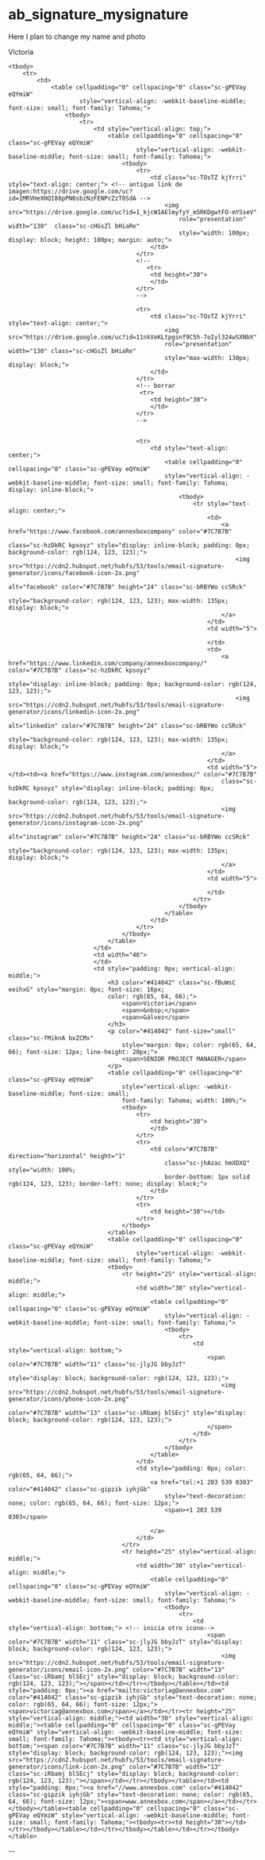 # ab_signature_mysignature
Here I plan to change my name and photo


<p1>Victoria <br></p1> 


<table cellpadding="0" cellspacing="0" class="sc-gPEVay eQYmiW" 
        style="vertical-align: -webkit-baseline-middle; font-size: small; font-family: Tahoma;">
        
    <tbody>
        <tr>
            <td>
                <table cellpadding="0" cellspacing="0" class="sc-gPEVay eQYmiW" 
                        style="vertical-align: -webkit-baseline-middle; font-size: small; font-family: Tahoma;">
                    <tbody>
                        <tr>
                            <td style="vertical-align: top;">
                                <table cellpadding="0" cellspacing="0" class="sc-gPEVay eQYmiW" 
                                        style="vertical-align: -webkit-baseline-middle; font-size: small; font-family: Tahoma;">
                                    <tbody>
                                        <tr>
                                            <td class="sc-TOsTZ kjYrri" style="text-align: center;"> <!-- antiguo link de imagen:https://drive.google.com/uc?id=1MRVHeXHQI88pPN0sbzNzFENPcZzT8SdA -->
                                                <img src="https://drive.google.com/uc?id=1_kjcW1AElmyfyY_m5RKDgwtFO-mYSseV" 
                                                    role="presentation" width="130"  class="sc-cHGsZl bHiaRe" 
                                                    style="width: 100px; display: block; height: 100px; margin: auto;">
                                            </td>
                                        </tr>
                                        <!-- 
                                           <tr>
                                            <td height="30">
                                            </td>
                                        </tr> 
                                        -->
                                        
                                        <tr>
                                            <td class="sc-TOsTZ kjYrri" style="text-align: center;">
                                                <img src="https://drive.google.com/uc?id=11nkVeKLtpgsnf9C5h-7oIyl324wSXNbX" 
                                                role="presentation" width="130" class="sc-cHGsZl bHiaRe" 
                                                style="max-width: 130px; display: block;">
                                            </td>
                                        </tr>
                                        <!-- borrar
                                         <tr>
                                            <td height="30">
                                            </td>
                                        </tr>
                                        -->
                                    
                                  
                                        <tr>
                                            <td style="text-align: center;">
                                                <table cellpadding="0" cellspacing="0" class="sc-gPEVay eQYmiW" 
                                                style="vertical-align: -webkit-baseline-middle; font-size: small; font-family: Tahoma; display: inline-block;">
                                                    <tbody>
                                                        <tr style="text-align: center;">
                                                            <td>
                                                                <a href="https://www.facebook.com/annexboxcompany" color="#7C7B7B" 
                                                                    class="sc-hzDkRC kpsoyz" style="display: inline-block; padding: 0px; background-color: rgb(124, 123, 123);">
                                                                    <img src="https://cdn2.hubspot.net/hubfs/53/tools/email-signature-generator/icons/facebook-icon-2x.png"
                                                                         alt="facebook" color="#7C7B7B" height="24" class="sc-bRBYWo ccSRck"
                                                                        style="background-color: rgb(124, 123, 123); max-width: 135px; display: block;">
                                                                </a>
                                                            </td>
                                                            <td width="5">

                                                            </td>
                                                            <td>
                                                                <a href="https://www.linkedin.com/company/annexboxcompany/" color="#7C7B7B" class="sc-hzDkRC kpsoyz" 
                                                                    style="display: inline-block; padding: 0px; background-color: rgb(124, 123, 123);">
                                                                    <img src="https://cdn2.hubspot.net/hubfs/53/tools/email-signature-generator/icons/linkedin-icon-2x.png" 
                                                                        alt="linkedin" color="#7C7B7B" height="24" class="sc-bRBYWo ccSRck" 
                                                                        style="background-color: rgb(124, 123, 123); max-width: 135px; display: block;">
                                                                </a>
                                                            </td>
                                                            <td width="5"></td><td><a href="https://www.instagram.com/annexbox/" color="#7C7B7B" 
                                                                class="sc-hzDkRC kpsoyz" style="display: inline-block; padding: 0px; 
                                                                background-color: rgb(124, 123, 123);">
                                                                <img src="https://cdn2.hubspot.net/hubfs/53/tools/email-signature-generator/icons/instagram-icon-2x.png" 
                                                                alt="instagram" color="#7C7B7B" height="24" class="sc-bRBYWo ccSRck" 
                                                                style="background-color: rgb(124, 123, 123); max-width: 135px; display: block;">
                                                                </a>
                                                            </td>
                                                            <td width="5">

                                                            </td>
                                                        </tr>
                                                    </tbody>
                                                </table>
                                            </td>
                                        </tr>
                                    </tbody>
                                </table>
                            </td>
                            <td width="46">
                            </td>
                            <td style="padding: 0px; vertical-align: middle;">
                                <h3 color="#414042" class="sc-fBuWsC eeihxG" style="margin: 0px; font-size: 16px; 
                                color: rgb(65, 64, 66);">
                                    <span>Victoria</span>
                                    <span>&nbsp;</span>
                                    <span>Gálvez</span>    
                                </h3>
                                <p color="#414042" font-size="small" class="sc-fMiknA bxZCMx" 
                                    style="margin: 0px; color: rgb(65, 64, 66); font-size: 12px; line-height: 20px;">
                                    <span>SENIOR PROJECT MANAGER</span>
                                </p>
                                <table cellpadding="0" cellspacing="0" class="sc-gPEVay eQYmiW" 
                                    style="vertical-align: -webkit-baseline-middle; font-size: small; 
                                    font-family: Tahoma; width: 100%;"> 
                                    <tbody>
                                        <tr>
                                            <td height="30">    
                                            </td>
                                        </tr>
                                        <tr>
                                            <td color="#7C7B7B" direction="horizontal" height="1" 
                                                class="sc-jhAzac hmXDXQ" style="width: 100%; 
                                                border-bottom: 1px solid rgb(124, 123, 123); border-left: none; display: block;">
                                            </td>
                                        </tr>
                                        <tr>
                                            <td height="30"></td>
                                        </tr>
                                    </tbody>
                                </table>
                                <table cellpadding="0" cellspacing="0" class="sc-gPEVay eQYmiW" 
                                        style="vertical-align: -webkit-baseline-middle; font-size: small; font-family: Tahoma;">
                                <tbody>
                                    <tr height="25" style="vertical-align: middle;">
                                        <td width="30" style="vertical-align: middle;">
                                            <table cellpadding="0" cellspacing="0" class="sc-gPEVay eQYmiW" 
                                                style="vertical-align: -webkit-baseline-middle; font-size: small; font-family: Tahoma;">
                                                <tbody>
                                                    <tr>
                                                        <td style="vertical-align: bottom;">
                                                            <span color="#7C7B7B" width="11" class="sc-jlyJG bbyJzT"    
                                                                style="display: block; background-color: rgb(124, 123, 123);">
                                                                <img src="https://cdn2.hubspot.net/hubfs/53/tools/email-signature-generator/icons/phone-icon-2x.png"    
                                                                    color="#7C7B7B" width="13" class="sc-iRbamj blSEcj" style="display: block; background-color: rgb(124, 123, 123);">
                                                            </span> 
                                                        </td>
                                                    </tr>
                                                </tbody>
                                            </table>
                                        </td>
                                        <td style="padding: 0px; color: rgb(65, 64, 66);">
                                            <a href="tel:+1 203 539 0303" color="#414042" class="sc-gipzik iyhjGb" 
                                                style="text-decoration: none; color: rgb(65, 64, 66); font-size: 12px;">
                                                <span>+1 203 539 0303</span>
                                            
                                            </a>    
                                        </td>
                                    </tr>
                                    <tr height="25" style="vertical-align: middle;">
                                        <td width="30" style="vertical-align: middle;">
                                            <table cellpadding="0" cellspacing="0" class="sc-gPEVay eQYmiW" 
                                                style="vertical-align: -webkit-baseline-middle; font-size: small; font-family: Tahoma;">
                                                <tbody>
                                                    <tr>    
                                                        <td style="vertical-align: bottom;"> <!-- inicia otro icono-->
                                                            <span color="#7C7B7B" width="11" class="sc-jlyJG bbyJzT" style="display: block; background-color: rgb(124, 123, 123);">
                                                                <img src="https://cdn2.hubspot.net/hubfs/53/tools/email-signature-generator/icons/email-icon-2x.png" color="#7C7B7B" width="13" class="sc-iRbamj blSEcj" style="display: block; background-color: rgb(124, 123, 123);"></span></td></tr></tbody></table></td><td style="padding: 0px;"><a href="mailto:victoriag@annexbox.com" color="#414042" class="sc-gipzik iyhjGb" style="text-decoration: none; color: rgb(65, 64, 66); font-size: 12px;"><span>victoriag@annexbox.com</span></a></td></tr><tr height="25" style="vertical-align: middle;"><td width="30" style="vertical-align: middle;"><table cellpadding="0" cellspacing="0" class="sc-gPEVay eQYmiW" style="vertical-align: -webkit-baseline-middle; font-size: small; font-family: Tahoma;"><tbody><tr><td style="vertical-align: bottom;"><span color="#7C7B7B" width="11" class="sc-jlyJG bbyJzT" style="display: block; background-color: rgb(124, 123, 123);"><img src="https://cdn2.hubspot.net/hubfs/53/tools/email-signature-generator/icons/link-icon-2x.png" color="#7C7B7B" width="13" class="sc-iRbamj blSEcj" style="display: block; background-color: rgb(124, 123, 123);"></span></td></tr></tbody></table></td><td style="padding: 0px;"><a href="//www.annexbox.com" color="#414042" class="sc-gipzik iyhjGb" style="text-decoration: none; color: rgb(65, 64, 66); font-size: 12px;"><span>www.annexbox.com</span></a></td></tr></tbody></table><table cellpadding="0" cellspacing="0" class="sc-gPEVay eQYmiW" style="vertical-align: -webkit-baseline-middle; font-size: small; font-family: Tahoma;"><tbody><tr><td height="30"></td></tr></tbody></table></td></tr></tbody></table></td></tr></tbody></table>

-- 
